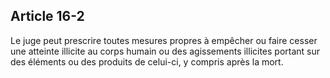Article 16-2
----
Le juge peut prescrire toutes mesures propres à empêcher ou faire cesser une
atteinte illicite au corps humain ou des agissements illicites portant sur des
éléments ou des produits de celui-ci, y compris après la mort.
